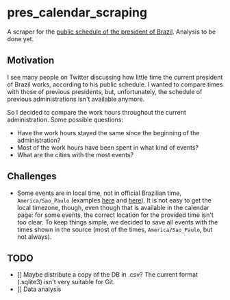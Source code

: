 # pres_calendar_scraping

A scraper for the [public schedule of the president of Brazil](https://www.gov.br/planalto/pt-br/acompanhe-o-planalto/agenda-do-presidente-da-republica). Analysis to be done yet.

## Motivation

I see many people on Twitter discussing how little time the current president of Brazil works, according to his public schedule. I wanted to compare times with those of previous presidents, but, unfortunately, the schedule of previous administrations isn't available anymore.

So I decided to compare the work hours throughout the current administration. Some possible questions:

- Have the work hours stayed the same since the beginning of the administration?
- Most of the work hours have been spent in what kind of events?
- What are the cities with the most events?

## Challenges

- Some events are in local time, not in official Brazilian time, `America/Sao_Paulo` (examples [here](https://www.gov.br/planalto/pt-br/acompanhe-o-planalto/agenda-do-presidente-da-republica/2019-06-28) and [here](https://www.gov.br/planalto/pt-br/acompanhe-o-planalto/agenda-do-presidente-da-republica/2019-06-26)). It is not easy to get the local timezone, though, even though that is available in the calendar page: for some events, the correct location for the provided time isn't too clear. To keep things simple, we decided to save all events with the times shown in the source (most of the times, `America/Sao_Paulo`, but not always).

## TODO

- [] Maybe distribute a copy of the DB in .csv? The current format (.sqlite3) isn't very suitable for Git.
- [] Data analysis
